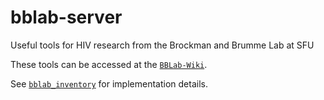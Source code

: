 # bblab-server
Useful tools for HIV research from the Brockman and Brumme Lab at SFU

These tools can be accessed at the [`BBLab-Wiki`].

See [`bblab_inventory`] for implementation details.

[`bblab_inventory`]: bblab_inventory.md
[`BBLab-Wiki`]: https://bblab-hivresearchtools.ca/django/wiki/useful-tools/